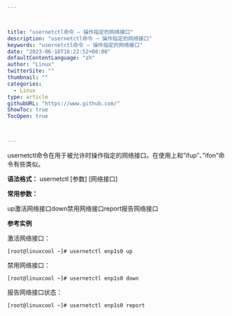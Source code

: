 ```yaml
---



title: "usernetctl命令 – 操作指定的网络接口"
description: "usernetctl命令 – 操作指定的网络接口"
keywords: "usernetctl命令 – 操作指定的网络接口"
date: "2023-06-18T16:22:52+08:00"
defaultContentLanguage: "zh"
author: "Linux"
twitterSite: ""
thumbnail: ""
categories:
  - Linux
type: article
githubURL: "https://www.github.com/"
ShowToc: true
TocOpen: true



---
```


usernetctl命令在用于被允许时操作指定的网络接口。在使用上和”ifup”、”ifon”命令有些类似。

**语法格式：** usernetctl [参数] [网络接口]

**常用参数：**

up激活网络接口down禁用网络接口report报告网络接口

**参考实例**

激活网络接口：

```
[root@linuxcool ~]# usernetctl enp1s0 up
```

禁用网络接口：

```
[root@linuxcool ~]# usernetctl enp1s0 down
```

报告网络接口状态：

```
[root@linuxcool ~]# usernetctl enp1s0 report
```